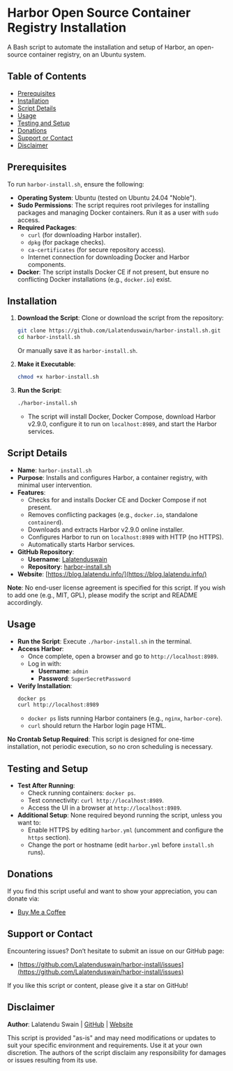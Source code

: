 # Harbor Open Source Container Registry Installation

A Bash script to automate the installation and setup of Harbor, an open-source container registry, on an Ubuntu system.

## Table of Contents
- [Prerequisites](#prerequisites)
- [Installation](#installation)
- [Script Details](#script-details)
- [Usage](#usage)
- [Testing and Setup](#testing-and-setup)
- [Donations](#donations)
- [Support or Contact](#support-or-contact)
- [Disclaimer](#disclaimer)

## Prerequisites
To run `harbor-install.sh`, ensure the following:
- **Operating System**: Ubuntu (tested on Ubuntu 24.04 "Noble").
- **Sudo Permissions**: The script requires root privileges for installing packages and managing Docker containers. Run it as a user with `sudo` access.
- **Required Packages**: 
  - `curl` (for downloading Harbor installer).
  - `dpkg` (for package checks).
  - `ca-certificates` (for secure repository access).
  - Internet connection for downloading Docker and Harbor components.
- **Docker**: The script installs Docker CE if not present, but ensure no conflicting Docker installations (e.g., `docker.io`) exist.

## Installation
1. **Download the Script**:
   Clone or download the script from the repository:
   ```bash
   git clone https://github.com/Lalatenduswain/harbor-install.sh.git
   cd harbor-install.sh
   ```
   Or manually save it as `harbor-install.sh`.

2. **Make it Executable**:
   ```bash
   chmod +x harbor-install.sh
   ```

3. **Run the Script**:
   ```bash
   ./harbor-install.sh
   ```
   - The script will install Docker, Docker Compose, download Harbor v2.9.0, configure it to run on `localhost:8989`, and start the Harbor services.

## Script Details
- **Name**: `harbor-install.sh`
- **Purpose**: Installs and configures Harbor, a container registry, with minimal user intervention.
- **Features**:
  - Checks for and installs Docker CE and Docker Compose if not present.
  - Removes conflicting packages (e.g., `docker.io`, standalone `containerd`).
  - Downloads and extracts Harbor v2.9.0 online installer.
  - Configures Harbor to run on `localhost:8989` with HTTP (no HTTPS).
  - Automatically starts Harbor services.
- **GitHub Repository**:
  - **Username**: [Lalatenduswain](https://github.com/Lalatenduswain/)
  - **Repository**: [harbor-install.sh](https://github.com/Lalatenduswain/harbor-install.sh)
- **Website**: [https://blog.lalatendu.info/](https://blog.lalatendu.info/)

**Note**: No end-user license agreement is specified for this script. If you wish to add one (e.g., MIT, GPL), please modify the script and README accordingly.

## Usage
- **Run the Script**: Execute `./harbor-install.sh` in the terminal.
- **Access Harbor**:
  - Once complete, open a browser and go to `http://localhost:8989`.
  - Log in with:
    - **Username**: `admin`
    - **Password**: `SuperSecretPassword`
- **Verify Installation**:
  ```bash
  docker ps
  curl http://localhost:8989
  ```
  - `docker ps` lists running Harbor containers (e.g., `nginx`, `harbor-core`).
  - `curl` should return the Harbor login page HTML.

**No Crontab Setup Required**: This script is designed for one-time installation, not periodic execution, so no cron scheduling is necessary.

## Testing and Setup
- **Test After Running**:
  - Check running containers: `docker ps`.
  - Test connectivity: `curl http://localhost:8989`.
  - Access the UI in a browser at `http://localhost:8989`.
- **Additional Setup**: None required beyond running the script, unless you want to:
  - Enable HTTPS by editing `harbor.yml` (uncomment and configure the `https` section).
  - Change the port or hostname (edit `harbor.yml` before `install.sh` runs).

## Donations
If you find this script useful and want to show your appreciation, you can donate via:
- [Buy Me a Coffee](https://www.buymeacoffee.com/lalatendu.swain)

## Support or Contact
Encountering issues? Don’t hesitate to submit an issue on our GitHub page:
- [https://github.com/Lalatenduswain/harbor-install/issues](https://github.com/Lalatenduswain/harbor-install/issues)

If you like this script or content, please give it a star on GitHub!

## Disclaimer
**Author**: Lalatendu Swain | [GitHub](https://github.com/Lalatenduswain/) | [Website](https://blog.lalatendu.info/)

This script is provided "as-is" and may need modifications or updates to suit your specific environment and requirements. Use it at your own discretion. The authors of the script disclaim any responsibility for damages or issues resulting from its use.
